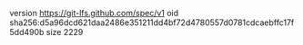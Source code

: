 version https://git-lfs.github.com/spec/v1
oid sha256:d5a96dcd621daa2486e351211dd4bf72d4780557d0781cdcaebffc17f5dd490b
size 2229
